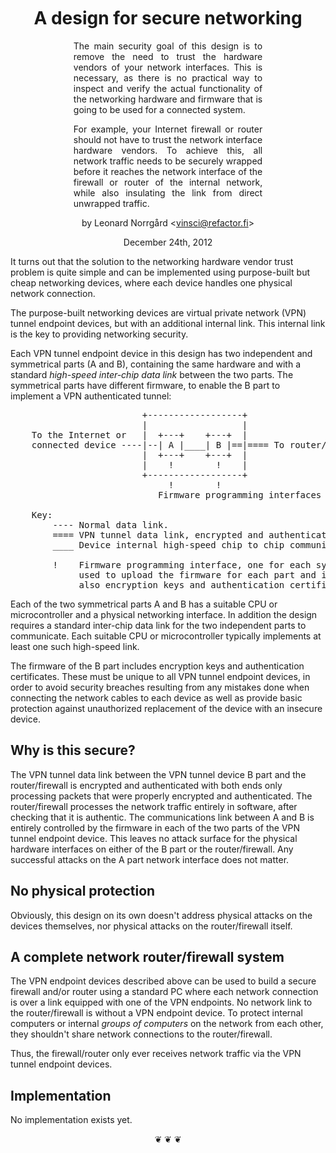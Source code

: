 <title>A design for secure networking</title>
<center><br/><br/><br/>

A design for secure networking
==============================

<p style="width: 60%; text-align: justify;">The main security goal of
this design is to remove the need to trust the hardware vendors of
your network interfaces. This is necessary, as there is no practical
way to inspect and verify the actual functionality of the networking
hardware and firmware that is going to be used for a connected system.</p>

<p style="width: 60%; text-align: justify;">For example, your Internet
firewall or router should not have to trust the network interface
hardware vendors. To achieve this, all network traffic needs to be
securely wrapped before it reaches the network interface of the
firewall or router of the internal network, while also insulating the
link from direct unwrapped traffic.</p>

by Leonard Norrg&aring;rd &lt;<vinsci@refactor.fi>&gt;

December 24th, 2012
</center>


It turns out that the solution to the networking hardware vendor trust
problem is quite simple and can be implemented using purpose-built but
cheap networking devices, where each device handles one physical
network connection.

The purpose-built networking devices are virtual private network (VPN)
tunnel endpoint devices, but with an additional internal link. This
internal link is the key to providing networking security.

Each VPN tunnel endpoint device in this design has two independent and
symmetrical parts (A and B), containing the same hardware and with a
standard *high-speed inter-chip data link* between the two parts. The
symmetrical parts have different firmware, to enable the B part to
implement a VPN authenticated tunnel:

<pre>
                         +------------------+
                         |                  |
    To the Internet or   |  +---+    +---+  |
    connected device ----|--| A |____| B |==|==== To router/firewall
                         |  +---+    +---+  |
                         |    !        !    |
                         +------------------+
                              !        !
                            Firmware programming interfaces

    Key:
        ---- Normal data link.
        ==== VPN tunnel data link, encrypted and authenticated.
        ____ Device internal high-speed chip to chip communications link.

        !    Firmware programming interface, one for each symmetrical part,
             used to upload the firmware for each part and in the part B case
             also encryption keys and authentication certificates.
</pre>

Each of the two symmetrical parts A and B has a suitable CPU or
microcontroller and a physical networking interface. In addition the
design requires a standard inter-chip data link for the two
independent parts to communicate. Each suitable CPU or microcontroller
typically implements at least one such high-speed link.

The firmware of the B part includes encryption keys and authentication
certificates. These must be unique to all VPN tunnel endpoint devices,
in order to avoid security breaches resulting from any mistakes done
when connecting the network cables to each device as well as provide
basic protection against unauthorized replacement of the device with
an insecure device.


Why is this secure?
-------------------

The VPN tunnel data link between the VPN tunnel device B part and the
router/firewall is encrypted and authenticated with both ends only
processing packets that were properly encrypted and authenticated. The
router/firewall processes the network traffic entirely in software,
after checking that it is authentic. The communications link between A
and B is entirely controlled by the firmware in each of the two parts
of the VPN tunnel endpoint device. This leaves no attack surface for
the physical hardware interfaces on either of the B part or the
router/firewall. Any successful attacks on the A part network
interface does not matter.


No physical protection
----------------------

Obviously, this design on its own doesn't address physical attacks on
the devices themselves, nor physical attacks on the router/firewall
itself.


A complete network router/firewall system
-----------------------------------------

The VPN endpoint devices described above can be used to build a secure
firewall and/or router using a standard PC where each network
connection is over a link equipped with one of the VPN endpoints. No
network link to the router/firewall is without a VPN endpoint
device. To protect internal computers or internal *groups of computers*
on the network from each other, they shouldn't share network
connections to the router/firewall.

Thus, the firewall/router only ever receives network traffic via the
VPN tunnel endpoint devices.


Implementation
--------------

No implementation exists yet.

<center>&#10086; &#10086; &#10086;</center>
